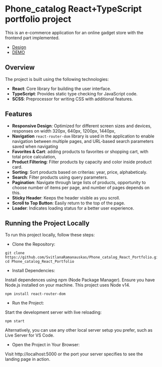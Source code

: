 # Phone_catalog React+TypeScript portfolio project

This is an e-commerce application for an online gadget store with the frontend part implemented.

* [Design](https://www.figma.com/design/T5ttF21UnT6RRmCQQaZc6L/Phone-catalog-(V2)-Original?node-id=0-1&t=14HIacFOSVpZkHAA-0)
* [DEMO](https://svitlanaramanauskas.github.io/Phone_catalog_React_Portfolio/)

## Overview
The project is built using the following technologies:
- **React**: Core library for building the user interface.
- **TypeScript**: Provides static type checking for JavaScript code.
- **SCSS**: Preprocessor for writing CSS with additional features.

## Features
- **Responsive Design**: Optimized for different screen sizes and devices, responses on width 320px, 640px, 1200px, 1440px,
- **Navigation** `react-router-dom` library is used in the application to enable navigation between multiple pages, and URL-based search parameters saved when navigating
- **Favorites & Cart**: adding products to favorites or shopping cart, with total price calculation,
- **Product Filtering**: Filter products by capacity and color inside product card.
- **Sorting**: Sort products based on criterias: year, price, alphabeticaly.
- **Search**: Filter products using query parameters.
- **Pagination**: Navigate through large lists of products, opportunity to choose number of items per page, and number of pages depends on this.
- **Sticky Header**: Keeps the header visible as you scroll.
- **Scroll to Top Button**: Easily return to the top of the page.
- **Loader**: Indicates loading status for a better user experience.

## Running the Project Locally
To run this project locally, follow these steps:

- Clone the Repository:

```
git clone https://github.com/SvitlanaRamanauskas/Phone_catalog_React_Portfolio.git
cd Phone_catalog_React_Portfolio
```

- Install Dependencies:

Install dependences using npm (Node Package Manager). Ensure you have Node.js installed on your machine. This project uses Node v14.

```npm install react-router-dom```

- Run the Project:

Start the development server with live reloading:

```npm start```

Alternatively, you can use any other local server setup you prefer, such as Live Server for VS Code.

- Open the Project in Your Browser:

Visit http://localhost:5000 or the port your server specifies to see the landing page in action.
